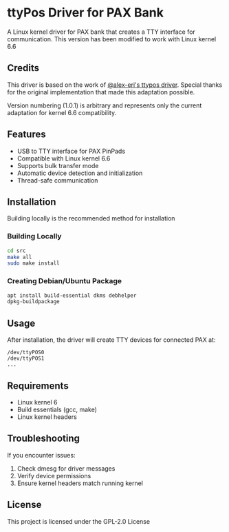 # ttyPos Driver for PAX Bank 

A Linux kernel driver for PAX bank that creates a TTY interface for communication. This version has been modified to work with Linux kernel 6.6

## Credits

This driver is based on the work of [@alex-eri's ttypos driver](https://github.com/alex-eri/ttypos). Special thanks for the original implementation that made this adaptation possible.

Version numbering (1.0.1) is arbitrary and represents only the current adaptation for kernel 6.6 compatibility.

## Features

- USB to TTY interface for PAX PinPads
- Compatible with Linux kernel 6.6
- Supports bulk transfer mode
- Automatic device detection and initialization
- Thread-safe communication

## Installation

Building locally is the recommended method for installation 

### Building Locally

```bash
cd src
make all
sudo make install
```

### Creating Debian/Ubuntu Package

```bash
apt install build-essential dkms debhelper
dpkg-buildpackage
```

## Usage

After installation, the driver will create TTY devices for connected PAX at:
```
/dev/ttyPOS0
/dev/ttyPOS1
...
```

## Requirements

- Linux kernel 6
- Build essentials (gcc, make)
- Linux kernel headers

## Troubleshooting

If you encounter issues:
1. Check dmesg for driver messages
2. Verify device permissions
3. Ensure kernel headers match running kernel

## License

This project is licensed under the GPL-2.0 License
